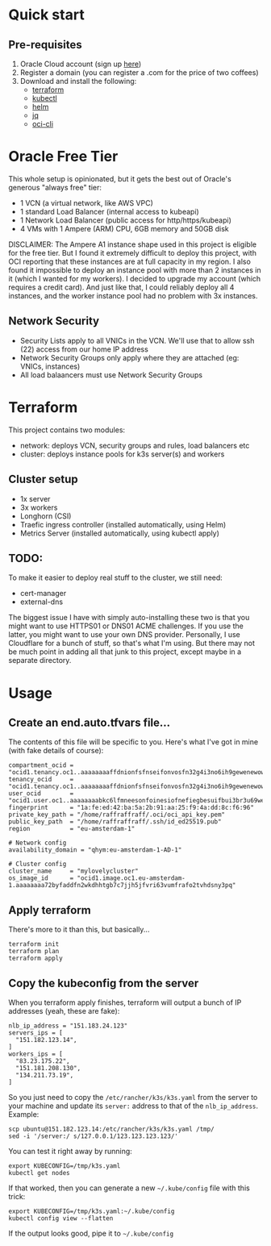 # Quick start
## Pre-requisites
1. Oracle Cloud account (sign up [here](https://signup.cloud.oracle.com0))
2. Register a domain (you can register a .com for the price of two coffees)
3. Download and install the following:
   - [terraform](https://www.terraform.io/downloads)
   - [kubectl](https://kubernetes.io/docs/tasks/tools)
   - [helm](https://helm.sh/docs/intro/install)
   - [jq](https://stedolan.github.io/jq/download)
   - [oci-cli](https://github.com/oracle/oci-cli/releases)

# Oracle Free Tier
This whole setup is opinionated, but it gets the best out of Oracle's generous "always free" tier:
- 1 VCN (a virtual network, like AWS VPC)
- 1 standard Load Balancer (internal access to kubeapi)
- 1 Network Load Balancer (public access for http/https/kubeapi)
- 4 VMs with 1 Ampere (ARM) CPU, 6GB memory and 50GB disk

DISCLAIMER: The Ampere A1 instance shape used in this project is eligible for the free tier. But I found it extremely difficult to deploy this project, with OCI reporting that these instances are at full capacity in my region. I also found it impossible to deploy an instance pool with more than 2 instances in it (which I wanted for my workers). I decided to upgrade my account (which requires a credit card). And just like that, I could reliably deploy all 4 instances, and the worker instance pool had no problem with 3x instances.

## Network Security
- Security Lists apply to all VNICs in the VCN. We'll use that to allow ssh (22) access from our home IP address
- Network Security Groups only apply where they are attached (eg: VNICs, instances)
- All load balaancers must use Network Security Groups

# Terraform
This project contains two modules:
- network: deploys VCN, security groups and rules, load balancers etc
- cluster: deploys instance pools for k3s server(s) and workers

## Cluster setup
- 1x server
- 3x workers
- Longhorn (CSI)
- Traefic ingress controller (installed automatically, using Helm)
- Metrics Server (installed automatically, using kubectl apply)

## TODO:
To make it easier to deploy real stuff to the cluster, we still need:
- cert-manager
- external-dns

The biggest issue I have with simply auto-installing these two is that you might want to use HTTPS01 or DNS01 ACME challenges. If you use the latter, you might want to use your own DNS provider. Personally, I use Cloudflare for a bunch of stuff, so that's what I'm using. But there may not be much point in adding all that junk to this project, except maybe in a separate directory. 

# Usage
## Create an end.auto.tfvars file...
The contents of this file will be specific to you. Here's what I've got in mine (with fake details of course):
```
compartment_ocid = "ocid1.tenancy.oc1..aaaaaaaaffdnionfsfnseifonvosfn32g4i3no6ih9gewenewowntio32nos"
tenancy_ocid     = "ocid1.tenancy.oc1..aaaaaaaaffdnionfsfnseifonvosfn32g4i3no6ih9gewenewowntio32nos"
user_ocid        = "ocid1.user.oc1..aaaaaaaabkc6lfmneesonfoinesiofnefiegbesuifbui3br3u69wet9wbt3"
fingerprint      = "1a:fe:ed:42:ba:5a:2b:91:aa:25:f9:4a:dd:8c:f6:96"
private_key_path = "/home/raffraffraff/.oci/oci_api_key.pem"
public_key_path  = "/home/raffraffraff/.ssh/id_ed25519.pub"
region           = "eu-amsterdam-1"

# Network config
availability_domain = "qhym:eu-amsterdam-1-AD-1"

# Cluster config
cluster_name     = "mylovelycluster"
os_image_id      = "ocid1.image.oc1.eu-amsterdam-1.aaaaaaaa72byfaddfn2wkdhhtgb7c7jjh5jfvri63vumfrafo2tvhdsny3pq"
```
 
## Apply terraform
There's more to it than this, but basically...
```
terraform init
terraform plan
terraform apply
```

## Copy the kubeconfig from the server
When you terraform apply finishes, terraform will output a bunch of IP addresses (yeah, these are fake):
```
nlb_ip_address = "151.183.24.123"
servers_ips = [
  "151.182.123.14",
]
workers_ips = [
  "83.23.175.22",
  "151.181.208.130",
  "134.211.73.19",
]
```

So you just need to copy the `/etc/rancher/k3s/k3s.yaml` from the server to your machine and update its `server:` address to that of the `nlb_ip_address`. Example:
```
scp ubuntu@151.182.123.14:/etc/rancher/k3s/k3s.yaml /tmp/
sed -i '/server:/ s/127.0.0.1/123.123.123.123/'
```

You can test it right away by running:
```
export KUBECONFIG=/tmp/k3s.yaml
kubectl get nodes
```

If that worked, then you can generate a new `~/.kube/config` file with this trick:
```
export KUBECONFIG=/tmp/k3s.yaml:~/.kube/config
kubectl config view --flatten
```

If the output looks good, pipe it to `~/.kube/config`
